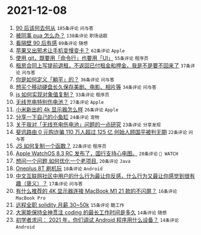 # 2021-12-08

1. [90 后该何去何从](https://www.v2ex.com/t/820774) `185条评论` `问与答`
1. [被同事 pua 怎么办？](https://www.v2ex.com/t/820803) `138条评论` `职场话题`
1. [看隔壁 90 后有感](https://www.v2ex.com/t/820799) `89条评论` `随想`
1. [苹果又出邪术让手机变慢变卡？](https://www.v2ex.com/t/820787) `62条评论` `Apple`
1. [使用 git，既要用「命令行」也要用「UI」](https://www.v2ex.com/t/820776) `55条评论` `程序员`
1. [租房合同上写提前退租，不返回已付租金和押金，我是不是要不回来了](https://www.v2ex.com/t/820875) `37条评论` `问与答`
1. [你是如何定义「躺平」的？](https://www.v2ex.com/t/820822) `36条评论` `问与答`
1. [想买个移动硬盘长久保存美剧、电影、相片等](https://www.v2ex.com/t/820777) `34条评论` `问与答`
1. [js 如何实现对象值复制？](https://www.v2ex.com/t/820807) `33条评论` `程序员`
1. [无线充电特别伤电池？](https://www.v2ex.com/t/820792) `27条评论` `Apple`
1. [小米新出的 4k 显示器怎么样](https://www.v2ex.com/t/820795) `26条评论` `Apple`
1. [分享一下自己的小鱼缸](https://www.v2ex.com/t/820827) `24条评论` `宠物`
1. [关于我对「无线充电伤电池」问题的一点研究](https://www.v2ex.com/t/820854) `23条评论` `分享发现`
1. [斐讯路由 0 元购诈骗 110 万人超过 125 亿 创始人顾国平被判无期](https://www.v2ex.com/t/820885) `22条评论` `问与答`
1. [JS 如何复制一个函数？](https://www.v2ex.com/t/820839) `22条评论` `程序员`
1. [Apple WatchOS 8.3 RC 发布了，国行支持心电图。](https://www.v2ex.com/t/820847) `20条评论` ` WATCH`
1. [想问一个问题,如何优化一个老项目.](https://www.v2ex.com/t/820819) `20条评论` `Java`
1. [Oneplus 8T 刷机玩](https://www.v2ex.com/t/820825) `18条评论` `Android`
1. [中文互联网社区中用户的什么行为最让你反感，什么行为又最让你感觉到很有趣（褒义）？](https://www.v2ex.com/t/820858) `17条评论` `问与答`
1. [有什么推荐的 4K 显示器连接 MacBook M1 21 款的不闪屏？](https://www.v2ex.com/t/820779) `16条评论` `MacBook Pro`
1. [远程全职 solidity 月薪 30~50k](https://www.v2ex.com/t/820785) `15条评论` `酷工作`
1. [大家能保持全神贯注 coding 的最长工作时间是多久](https://www.v2ex.com/t/820853) `14条评论` `随想`
1. [初学者求问： 2021 年，你们调试 Android 程序用什么设备？](https://www.v2ex.com/t/820793) `14条评论` `Android`
